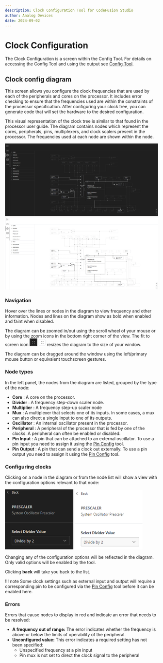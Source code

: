 ```yaml
---
description: Clock Configuration Tool for CodeFusion Studio
author: Analog Devices
date: 2024-09-02
---
```


# Clock Configuration

The Clock Configuration is a screen within the Config Tool. For details on accessing the Config Tool and using the output see [Config Tool](./index.md).

## Clock config diagram

This screen allows you configure the clock frequencies that are used by each of the peripherals and cores on the processor.
It includes error checking to ensure that the frequencies used are within the constraints of the processor specification.
After configuring your clock tree, you can generate code that will set the hardware to the desired configuration.

This visual representation of the clock tree is similar to that found in the processor user guide. The diagram contains nodes which represent the cores, peripherals, pins, multiplexers, and clock scalers present in the processor.
The frequencies used at each node are shown within the node.

![Clock Config](images/clock-config-dark.png#only-dark)
![Clock Config](images/clock-config-light.png#only-light)

### Navigation

Hover over the lines or nodes in the diagram to view frequency and other information. Nodes and lines on the diagram show as bold when enabled and faint when disabled.

The diagram can be zoomed in/out using the scroll wheel of your mouse or by using the zoom icons in the bottom right corner of the view. The fit to screen icon
![Fit To Screen](images/icon-fit-to-screen-dark.png#only-dark)
![Fit To Screen](images/icon-fit-to-screen-light.png#only-light)
 resizes the diagram to the size of your window.  

The diagram can be dragged around the window using the left/primary mouse button or equivalent touchscreen gestures.

### Node types

In the left panel, the nodes from the diagram are listed, grouped by the type of the node:

* **Core** : A core on the processor.
* **Divider** : A frequency step-down scaler node.
* **Multiplier** : A frequency step-up scaler node
* **Mux** : A multiplexer that selects one of its inputs. In some cases, a mux can also direct a single input to one of its outputs.
* **Oscillator** : An internal oscillator present in the processor.
* **Peripheral** : A peripheral of the processor that is fed by one of the clocks. A peripheral can often be enabled or disabled.
* **Pin Input** : A pin that can be attached to an external oscillator. To use a pin input you need to assign it using the [Pin Config](./pin-config.md) tool.
* **Pin Output** : A pin that can send a clock out externally. To use a pin output you need to assign it using the [Pin Config](./pin-config.md) tool.

### Configuring clocks

Clicking on a node in the diagram or from the node list will show a view with the configuration options relevant to that node:

![Clock Config Node](images/clock-config-node-dark.png#only-dark)
![Clock Config Node](images/clock-config-node-light.png#only-light)

Changing any of the configuration options will be reflected in the diagram.  
Only valid options will be enabled by the tool.  

Clicking **back** will take you back to the list.  

!!! note
    Some clock settings such as external input and output will require a corresponding pin to be configured via the [Pin Config](./pin-config.md) tool before it can be enabled here.

### Errors

Errors that cause nodes to display in red and indicate an error that needs to be resolved:

* **A frequency out of range:** The error indicates whether the frequency is above or below the limits of operability of the peripheral.
* **Unconfigured value:** This error indicates a required setting has not been specified:
    * Unspecified frequency at a pin input
    * Pin mux is not set to direct the clock signal to the peripheral
